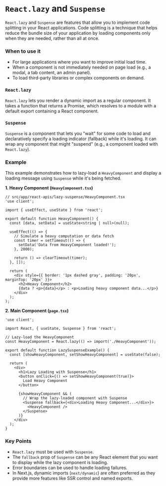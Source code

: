 
# `React.lazy` and `Suspense`

`React.lazy` and `Suspense` are features that allow you to implement code splitting in your React applications. Code splitting is a technique that helps reduce the bundle size of your application by loading components only when they are needed, rather than all at once.

### When to use it
-   For large applications where you want to improve initial load time.
-   When a component is not immediately needed on page load (e.g., a modal, a tab content, an admin panel).
-   To load third-party libraries or complex components on demand.

### `React.lazy`

`React.lazy` lets you render a dynamic import as a regular component. It takes a function that returns a Promise, which resolves to a module with a default export containing a React component.

### `Suspense`

`Suspense` is a component that lets you "wait" for some code to load and declaratively specify a loading indicator (fallback) while it's loading. It can wrap any component that might "suspend" (e.g., a component loaded with `React.lazy`).

### Example

This example demonstrates how to lazy-load a `HeavyComponent` and display a loading message using `Suspense` while it's being fetched.

**1. Heavy Component (`HeavyComponent.tsx`)**

```tsx
// src/app/react-apis/lazy-suspense/HeavyComponent.tsx
'use client';

import { useEffect, useState } from 'react';

export default function HeavyComponent() {
  const [data, setData] = useState<string | null>(null);

  useEffect(() => {
    // Simulate a heavy computation or data fetch
    const timer = setTimeout(() => {
      setData('Data from HeavyComponent loaded!');
    }, 2000);

    return () => clearTimeout(timer);
  }, []);

  return (
    <div style={{ border: '1px dashed gray', padding: '20px', marginTop: '20px' }}>
      <h2>Heavy Component</h2>
      {data ? <p>{data}</p> : <p>Loading heavy component data...</p>}
    </div>
  );
);
```

**2. Main Component (`page.tsx`)**

```tsx
'use client';

import React, { useState, Suspense } from 'react';

// Lazy-load the HeavyComponent
const HeavyComponent = React.lazy(() => import('./HeavyComponent'));

export default function LazySuspenseExample() {
  const [showHeavyComponent, setShowHeavyComponent] = useState(false);

  return (
    <div>
      <h1>Lazy Loading with Suspense</h1>
      <button onClick={() => setShowHeavyComponent(true)}>
        Load Heavy Component
      </button>

      {showHeavyComponent && (
        // Wrap the lazy-loaded component with Suspense
        <Suspense fallback={<div>Loading Heavy Component...</div>}>
          <HeavyComponent />
        </Suspense>
      )}
    </div>
  );
}
```

### Key Points
-   `React.lazy` must be used with `Suspense`.
-   The `fallback` prop of `Suspense` can be any React element that you want to display while the lazy component is loading.
-   Error boundaries can be used to handle loading failures.
-   In Next.js, dynamic imports (`next/dynamic`) are often preferred as they provide more features like SSR control and named exports.
